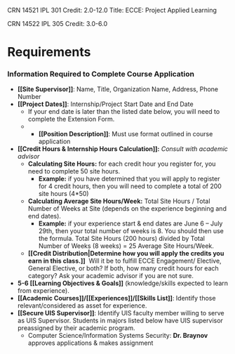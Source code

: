 CRN 14521 IPL 301
Credit: 2.0-12.0
Title: ECCE: Project Applied Learning

CRN 14522 IPL 305
Credit: 3.0-6.0

Requirements
==
### **Information Required to Complete Course Application**

-   **[[Site Supervisor]]**: Name, Title, Organization Name, Address, Phone Number
-   **[[Project Dates]]**: Internship/Project Start Date and End Date
    -   If your end date is later than the listed date below, you will need to complete the Extension Form.
    - -   **[[Position Description]]**: Must use format outlined in course application
-   **[[Credit Hours & Internship Hours Calculation]]:** _Consult with academic advisor_
    -   **Calculating Site Hours:** for each credit hour you register for, you need to complete 50 site hours.
        -   **Example:** if you have determined that you will apply to register for 4 credit hours, then you will need to complete a total of 200 site hours (4*50)
    -   **Calculating Average Site Hours/Week:** Total Site Hours / Total Number of Weeks at Site (depends on the experience beginning and end dates).
        -   **Example:** if your experience start & end dates are June 6 – July 29th, then your total number of weeks is 8. You should then use the formula. Total Site Hours (200 hours) divided by Total Number of Weeks (8 weeks) = 25 Average Site Hours/Week.
    -   **[[Credit Distribution|Determine how you will apply the credits you earn in this class.]]**  Will it be to fulfill ECCE Engagement/ Elective, General Elective, or both? If both, how many credit hours for each category? Ask your academic advisor if you are not sure.
-   **5-6 [[Learning Objectives & Goals]]** (knowledge/skills expected to learn from experience).
-   **[[Academic Courses]]/[[Experiences]]/[[Skills List]]**: Identify those relevant/considered as asset for experience.
-   **[[Secure UIS Supervisor]]**: Identify UIS faculty member willing to serve as UIS Supervisor. Students in majors listed below have UIS supervisor preassigned by their academic program.
    -   Computer Science/Information Systems Security: **Dr. Braynov** approves applications & makes assignment

